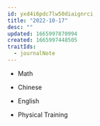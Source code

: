 ```yaml
---
id: yxd4i6pdc7lw50diaignrci
title: "2022-10-17"
desc: ""
updated: 1665997870994
created: 1665997448505
traitIds:
  - journalNote
---
```


- Math

- Chinese

- English

- Physical Training
